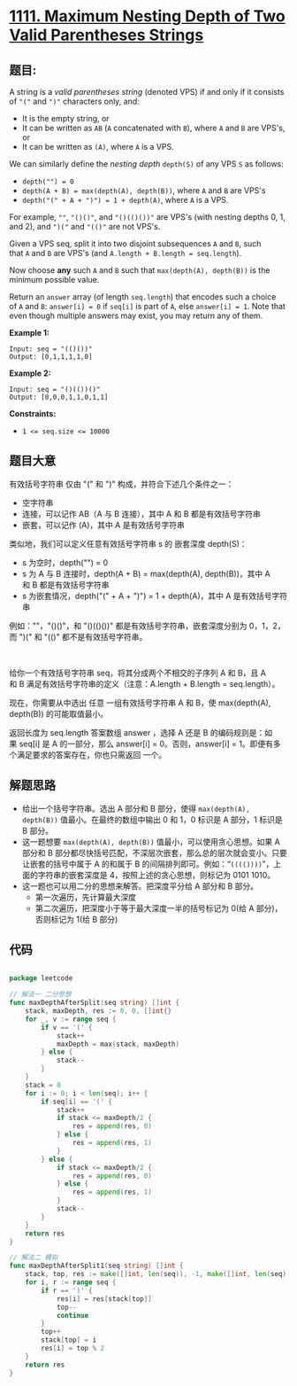 # [1111. Maximum Nesting Depth of Two Valid Parentheses Strings](https://leetcode.com/problems/maximum-nesting-depth-of-two-valid-parentheses-strings/)


## 题目:

A string is a *valid parentheses string* (denoted VPS) if and only if it consists of `"("` and `")"` characters only, and:

- It is the empty string, or
- It can be written as `AB` (`A` concatenated with `B`), where `A` and `B` are VPS's, or
- It can be written as `(A)`, where `A` is a VPS.

We can similarly define the *nesting depth* `depth(S)` of any VPS `S` as follows:

- `depth("") = 0`
- `depth(A + B) = max(depth(A), depth(B))`, where `A` and `B` are VPS's
- `depth("(" + A + ")") = 1 + depth(A)`, where `A` is a VPS.

For example, `""`, `"()()"`, and `"()(()())"` are VPS's (with nesting depths 0, 1, and 2), and `")("` and `"(()"` are not VPS's.

Given a VPS seq, split it into two disjoint subsequences `A` and `B`, such that `A` and `B` are VPS's (and `A.length + B.length = seq.length`).

Now choose **any** such `A` and `B` such that `max(depth(A), depth(B))` is the minimum possible value.

Return an `answer` array (of length `seq.length`) that encodes such a choice of `A` and `B`: `answer[i] = 0` if `seq[i]` is part of `A`, else `answer[i] = 1`. Note that even though multiple answers may exist, you may return any of them.

**Example 1:**

    Input: seq = "(()())"
    Output: [0,1,1,1,1,0]

**Example 2:**

    Input: seq = "()(())()"
    Output: [0,0,0,1,1,0,1,1]

**Constraints:**

- `1 <= seq.size <= 10000`


## 题目大意


有效括号字符串 仅由 "(" 和 ")" 构成，并符合下述几个条件之一：

- 空字符串
- 连接，可以记作 AB（A 与 B 连接），其中 A 和 B 都是有效括号字符串
- 嵌套，可以记作 (A)，其中 A 是有效括号字符串

类似地，我们可以定义任意有效括号字符串 s 的 嵌套深度 depth(S)：

- s 为空时，depth("") = 0
- s 为 A 与 B 连接时，depth(A + B) = max(depth(A), depth(B))，其中 A 和 B 都是有效括号字符串
- s 为嵌套情况，depth("(" + A + ")") = 1 + depth(A)，其中 A 是有效括号字符串


例如：""，"()()"，和 "()(()())" 都是有效括号字符串，嵌套深度分别为 0，1，2，而 ")(" 和 "(()" 都不是有效括号字符串。

 

给你一个有效括号字符串 seq，将其分成两个不相交的子序列 A 和 B，且 A 和 B 满足有效括号字符串的定义（注意：A.length + B.length = seq.length）。

现在，你需要从中选出 任意 一组有效括号字符串 A 和 B，使 max(depth(A), depth(B)) 的可能取值最小。

返回长度为 seq.length 答案数组 answer ，选择 A 还是 B 的编码规则是：如果 seq[i] 是 A 的一部分，那么 answer[i] = 0。否则，answer[i] = 1。即便有多个满足要求的答案存在，你也只需返回 一个。



## 解题思路

- 给出一个括号字符串。选出 A 部分和 B 部分，使得 `max(depth(A), depth(B))` 值最小。在最终的数组中输出 0 和 1，0 标识是 A 部分，1 标识是 B 部分。
- 这一题想要 `max(depth(A), depth(B))` 值最小，可以使用贪心思想。如果 A 部分和 B 部分都尽快括号匹配，不深层次嵌套，那么总的层次就会变小。只要让嵌套的括号中属于 A 的和属于 B 的间隔排列即可。例如：“`(((())))`”，上面的字符串的嵌套深度是 4，按照上述的贪心思想，则标记为 0101 1010。
- 这一题也可以用二分的思想来解答。把深度平分给 A 部分和 B 部分。
    - 第一次遍历，先计算最大深度
    - 第二次遍历，把深度小于等于最大深度一半的括号标记为 0(给 A 部分)，否则标记为 1(给 B 部分)


## 代码

```go

package leetcode

// 解法一 二分思想
func maxDepthAfterSplit(seq string) []int {
	stack, maxDepth, res := 0, 0, []int{}
	for _, v := range seq {
		if v == '(' {
			stack++
			maxDepth = max(stack, maxDepth)
		} else {
			stack--
		}
	}
	stack = 0
	for i := 0; i < len(seq); i++ {
		if seq[i] == '(' {
			stack++
			if stack <= maxDepth/2 {
				res = append(res, 0)
			} else {
				res = append(res, 1)
			}
		} else {
			if stack <= maxDepth/2 {
				res = append(res, 0)
			} else {
				res = append(res, 1)
			}
			stack--
		}
	}
	return res
}

// 解法二 模拟
func maxDepthAfterSplit1(seq string) []int {
	stack, top, res := make([]int, len(seq)), -1, make([]int, len(seq))
	for i, r := range seq {
		if r == ')' {
			res[i] = res[stack[top]]
			top--
			continue
		}
		top++
		stack[top] = i
		res[i] = top % 2
	}
	return res
}

```